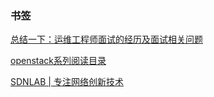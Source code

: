 ### 书签
[总结一下：运维工程师面试的经历及面试相关问题](http://blog.51cto.com/ganbing/2059541)

[openstack系列阅读目录](http://www.cnblogs.com/linhaifeng/p/6264636.html)

[SDNLAB | 专注网络创新技术](https://www.sdnlab.com/)

